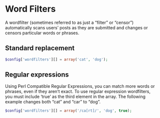 Word Filters
============

A wordfilter (sometimes referred to as just a “filter” or “censor”) automatically scans users’ posts as they are submitted and changes or censors particular words or phrases.

Standard replacement
--------------------
```php
$config['wordfilters'][] = array('cat', 'dog');
```

Regular expressions
-------------------
Using Perl Compatible Regular Expressions, you can match more words or phrases, even if they aren’t exact. To use regular expression wordfilters, you must include ‘true’ as the third element in the array. The following example changes both “cat” and “car” to “dog”.
```php
$config['wordfilters'][] = array('/ca[rt]/', 'dog', true);
```
